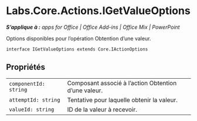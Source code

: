 
# Labs.Core.Actions.IGetValueOptions

 _**S’applique à :** apps for Office | Office Add-ins | Office Mix | PowerPoint_

Options disponibles pour l’opération Obtention d’une valeur.

```
interface IGetValueOptions extends Core.IActionOptions
```


## Propriétés


|||
|:-----|:-----|
| `componentId: string`|Composant associé à l’action Obtention d’une valeur.|
| `attemptId: string`|Tentative pour laquelle obtenir la valeur.|
| `valueId: string`|ID de la valeur à recevoir.|
